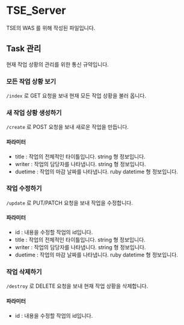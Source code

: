 # TSE_Server

TSE의 WAS 를 위해 작성된 파일입니다.

## Task 관리

현재 작업 상황의 관리를 위한 통신 규약입니다.

### 모든 작업 상황 보기

`/index` 로 GET 요청을 보내 현재 모든 작업 상황을 불러 옵니다.

### 새 작업 상황 생성하기

`/create` 로  POST 요청을 보내 새로운 작업을 만듭니다.

#### 파라미터

- title : 작업의 전체적인 타이틀입니다. string 형 정보입니다.
- writer : 작업의 담당자를 나타냅니다. string 형 정보입니다.
- duetime : 작업의 마감 날짜를 나타냅니다. ruby datetime 형 정보입니다.



### 작업 수정하기

`/update` 로 PUT/PATCH 요청을 보내 작업을 수정합니다.

#### 파라미터

- id : 내용을 수정할 작업의 id입니다.
- title : 작업의 전체적인 타이틀입니다. string 형 정보입니다.
- writer : 작업의 담당자를 나타냅니다. string 형 정보입니다.
- duetime : 작업의 마감 날짜를 나타냅니다. ruby datetime 형 정보입니다.



### 작업 삭제하기

`/destroy` 로 DELETE 요청을 보내 현재 작업 상황을 삭제합니다.

#### 파라미터

- id : 내용을 수정할 작업의 id입니다.



